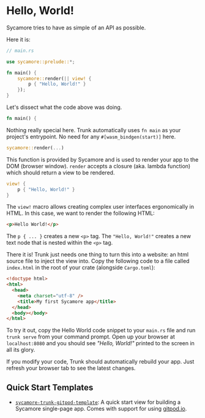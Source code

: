 # Hello, World!

Sycamore tries to have as simple of an API as possible.

Here it is:

```rust
// main.rs

use sycamore::prelude::*;

fn main() {
    sycamore::render(|| view! {
        p { "Hello, World!" }
    });
}
```

Let's dissect what the code above was doing.

```rust
fn main() {
```

Nothing really special here. Trunk automatically uses `fn main` as your project's entrypoint. No
need for any `#[wasm_bindgen(start)]` here.

```rust
sycamore::render(...)
```

This function is provided by Sycamore and is used to render your app to the DOM (browser window).
`render` accepts a closure (aka. lambda function) which should return a view to be rendered.

```rust
view! {
    p { "Hello, World!" }
}
```

The `view!` macro allows creating complex user interfaces ergonomically in HTML. In this case, we
want to render the following HTML:

```html
<p>Hello World!</p>
```

The `p { ... }` creates a new `<p>` tag. The `"Hello, World!"` creates a new text node that is
nested within the `<p>` tag.

There it is! Trunk just needs one thing to turn this into a website: an html source file to inject
the view into. Copy the following code to a file called `index.html` in the root of your crate
(alongside `Cargo.toml`):

```html
<!doctype html>
<html>
  <head>
    <meta charset="utf-8" />
    <title>My first Sycamore app</title>
  </head>
  <body></body>
</html>
```

To try it out, copy the Hello World code snippet to your `main.rs` file and run `trunk serve` from
your command prompt. Open up your browser at `localhost:8080` and you should see _"Hello, World!"_
printed to the screen in all its glory.

If you modify your code, Trunk should automatically rebuild your app. Just refresh your browser tab
to see the latest changes.

## Quick Start Templates

- [`sycamore-trunk-gitpod-template`](https://github.com/sycamore-rs/sycamore-trunk-gitpod-template):
  A quick start view for building a Sycamore single-page app. Comes with support for using
  [gitpod.io](https://www.gitpod.io).
